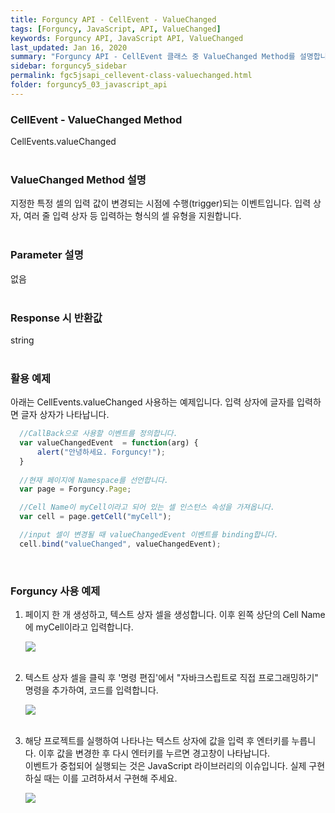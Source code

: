```yaml
---
title: Forguncy API - CellEvent - ValueChanged
tags: [Forguncy, JavaScript, API, ValueChanged]
keywords: Forguncy API, JavaScript API, ValueChanged
last_updated: Jan 16, 2020
summary: "Forguncy API - CellEvent 클래스 중 ValueChanged Method를 설명합니다."
sidebar: forguncy5_sidebar
permalink: fgc5jsapi_cellevent-class-valuechanged.html
folder: forguncy5_03_javascript_api
---
```


### CellEvent - ValueChanged Method
CellEvents.valueChanged
<br /><br />

### ValueChanged Method 설명
지정한 특정 셀의 입력 값이 변경되는 시점에 수행(trigger)되는 이벤트입니다. 입력 상자, 여러 줄 입력 상자 등 입력하는 형식의 셀 유형을 지원합니다.
<br /><br />

### Parameter 설명
없음
<br /><br />

### Response 시 반환값
string
<br /><br />

### 활용 예제
아래는 CellEvents.valueChanged 사용하는 예제입니다. 입력 상자에 글자를 입력하면 글자 상자가 나타납니다.
<br />

~~~javascript
  //CallBack으로 사용할 이벤트를 정의합니다.
  var valueChangedEvent  = function(arg) {
      alert("안녕하세요. Forguncy!");
  }
  
  //현재 페이지에 Namespace를 선언합니다.
  var page = Forguncy.Page;

  //Cell Name이 myCell이라고 되어 있는 셀 인스턴스 속성을 가져옵니다.
  var cell = page.getCell("myCell");

  //input 셀이 변경될 때 valueChangedEvent 이벤트를 binding합니다.
  cell.bind("valueChanged", valueChangedEvent);
~~~

<br />

### Forguncy 사용 예제

1. 페이지 한 개 생성하고, 텍스트 상자 셀을 생성합니다. 이후 왼쪽 상단의 Cell Name에 myCell이라고 입력합니다.

    ![]({{site.url}}/images/forguncy5/ex-ss_cellevent-valuechanged01.png)
    <br /><br />

2. 텍스트 상자 셀을 클릭 후 '명령 편집'에서 "자바크스립트로 직접 프로그래밍하기" 명령을 추가하여, 코드를 입력합니다.

    ![]({{site.url}}/images/forguncy5/ex-ss_cellevent-valuechanged02.png)
    <br /><br />

3. 해당 프로젝트를 실행하여 나타나는 텍스트 상자에 값을 입력 후 엔터키를 누릅니다. 이후 값을 변경한 후 다시 엔터키를 누르면 경고창이 나타납니다.<br />
  이벤트가 중첩되어 실행되는 것은 JavaScript 라이브러리의 이슈입니다. 실제 구현하실 때는 이를 고려하셔서 구현해 주세요.

    ![]({{site.url}}/images/forguncy5/ex-ss_cellevent-valuechanged03.gif)

<br /><br />
